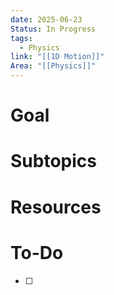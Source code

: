 ```yaml
---
date: 2025-06-23
Status: In Progress
tags:
  - Physics
link: "[[1D Motion]]"
Area: "[[Physics]]"
---
```

# Goal

# Subtopics

# Resources

# To-Do
- [ ] 
